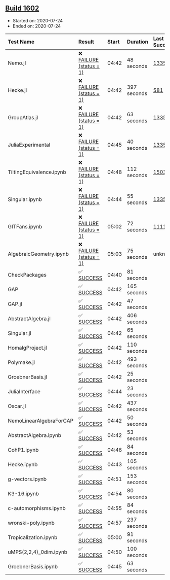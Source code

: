## [Build 1602](https://oscarci.mathematik.uni-kl.de/job/oscar-julia-1.4/1602/)

* Started on: 2020-07-24
* Ended on: 2020-07-24

| Test Name    | Result | Start | Duration | Last Success | First Failure |
|:-------------|:-------|:------|:---------|:-------------|:--------------|
| Nemo.jl | ❌ [FAILURE (status = 1)](https://oscarci.mathematik.uni-kl.de/job/oscar-julia-1.4/1602/artifact/logs/build-1602/Nemo.jl.log) | 04:42 | 48 seconds | [1335](https://oscarci.mathematik.uni-kl.de/job/oscar-julia-1.4/1335/) | [1336](https://oscarci.mathematik.uni-kl.de/job/oscar-julia-1.4/1336/) |
| Hecke.jl | ❌ [FAILURE (status = 1)](https://oscarci.mathematik.uni-kl.de/job/oscar-julia-1.4/1602/artifact/logs/build-1602/Hecke.jl.log) | 04:42 | 397 seconds | [581](https://oscarci.mathematik.uni-kl.de/job/oscar-julia-1.4/581/) | [582](https://oscarci.mathematik.uni-kl.de/job/oscar-julia-1.4/582/) |
| GroupAtlas.jl | ❌ [FAILURE (status = 1)](https://oscarci.mathematik.uni-kl.de/job/oscar-julia-1.4/1602/artifact/logs/build-1602/GroupAtlas.jl.log) | 04:42 | 63 seconds | [1335](https://oscarci.mathematik.uni-kl.de/job/oscar-julia-1.4/1335/) | [1336](https://oscarci.mathematik.uni-kl.de/job/oscar-julia-1.4/1336/) |
| JuliaExperimental | ❌ [FAILURE (status = 1)](https://oscarci.mathematik.uni-kl.de/job/oscar-julia-1.4/1602/artifact/logs/build-1602/JuliaExperimental.log) | 04:45 | 40 seconds | [1335](https://oscarci.mathematik.uni-kl.de/job/oscar-julia-1.4/1335/) | [1336](https://oscarci.mathematik.uni-kl.de/job/oscar-julia-1.4/1336/) |
| TiltingEquivalence.ipynb | ❌ [FAILURE (status = 1)](https://oscarci.mathematik.uni-kl.de/job/oscar-julia-1.4/1602/artifact/logs/build-1602/TiltingEquivalence.ipynb.log) | 04:48 | 112 seconds | [1503](https://oscarci.mathematik.uni-kl.de/job/oscar-julia-1.4/1503/) | [1504](https://oscarci.mathematik.uni-kl.de/job/oscar-julia-1.4/1504/) |
| Singular.ipynb | ❌ [FAILURE (status = 1)](https://oscarci.mathematik.uni-kl.de/job/oscar-julia-1.4/1602/artifact/logs/build-1602/Singular.ipynb.log) | 04:44 | 55 seconds | [1335](https://oscarci.mathematik.uni-kl.de/job/oscar-julia-1.4/1335/) | [1336](https://oscarci.mathematik.uni-kl.de/job/oscar-julia-1.4/1336/) |
| GITFans.ipynb | ❌ [FAILURE (status = 1)](https://oscarci.mathematik.uni-kl.de/job/oscar-julia-1.4/1602/artifact/logs/build-1602/GITFans.ipynb.log) | 05:02 | 72 seconds | [1111](https://oscarci.mathematik.uni-kl.de/job/oscar-julia-1.4/1111/) | [1112](https://oscarci.mathematik.uni-kl.de/job/oscar-julia-1.4/1112/) |
| AlgebraicGeometry.ipynb | ❌ [FAILURE (status = 1)](https://oscarci.mathematik.uni-kl.de/job/oscar-julia-1.4/1602/artifact/logs/build-1602/AlgebraicGeometry.ipynb.log) | 05:03 | 75 seconds | unknown | unknown |
| CheckPackages | ✅ [SUCCESS](https://oscarci.mathematik.uni-kl.de/job/oscar-julia-1.4/1602/artifact/logs/build-1602/CheckPackages.log) | 04:40 | 81 seconds |  |  |
| GAP | ✅ [SUCCESS](https://oscarci.mathematik.uni-kl.de/job/oscar-julia-1.4/1602/artifact/logs/build-1602/GAP.log) | 04:42 | 165 seconds |  |  |
| GAP.jl | ✅ [SUCCESS](https://oscarci.mathematik.uni-kl.de/job/oscar-julia-1.4/1602/artifact/logs/build-1602/GAP.jl.log) | 04:42 | 47 seconds |  |  |
| AbstractAlgebra.jl | ✅ [SUCCESS](https://oscarci.mathematik.uni-kl.de/job/oscar-julia-1.4/1602/artifact/logs/build-1602/AbstractAlgebra.jl.log) | 04:42 | 406 seconds |  |  |
| Singular.jl | ✅ [SUCCESS](https://oscarci.mathematik.uni-kl.de/job/oscar-julia-1.4/1602/artifact/logs/build-1602/Singular.jl.log) | 04:42 | 65 seconds |  |  |
| HomalgProject.jl | ✅ [SUCCESS](https://oscarci.mathematik.uni-kl.de/job/oscar-julia-1.4/1602/artifact/logs/build-1602/HomalgProject.jl.log) | 04:42 | 110 seconds |  |  |
| Polymake.jl | ✅ [SUCCESS](https://oscarci.mathematik.uni-kl.de/job/oscar-julia-1.4/1602/artifact/logs/build-1602/Polymake.jl.log) | 04:42 | 493 seconds |  |  |
| GroebnerBasis.jl | ✅ [SUCCESS](https://oscarci.mathematik.uni-kl.de/job/oscar-julia-1.4/1602/artifact/logs/build-1602/GroebnerBasis.jl.log) | 04:42 | 25 seconds |  |  |
| JuliaInterface | ✅ [SUCCESS](https://oscarci.mathematik.uni-kl.de/job/oscar-julia-1.4/1602/artifact/logs/build-1602/JuliaInterface.log) | 04:44 | 23 seconds |  |  |
| Oscar.jl | ✅ [SUCCESS](https://oscarci.mathematik.uni-kl.de/job/oscar-julia-1.4/1602/artifact/logs/build-1602/Oscar.jl.log) | 04:42 | 437 seconds |  |  |
| NemoLinearAlgebraForCAP | ✅ [SUCCESS](https://oscarci.mathematik.uni-kl.de/job/oscar-julia-1.4/1602/artifact/logs/build-1602/NemoLinearAlgebraForCAP.log) | 04:42 | 50 seconds |  |  |
| AbstractAlgebra.ipynb | ✅ [SUCCESS](https://oscarci.mathematik.uni-kl.de/job/oscar-julia-1.4/1602/artifact/logs/build-1602/AbstractAlgebra.ipynb.log) | 04:42 | 53 seconds |  |  |
| CohP1.ipynb | ✅ [SUCCESS](https://oscarci.mathematik.uni-kl.de/job/oscar-julia-1.4/1602/artifact/logs/build-1602/CohP1.ipynb.log) | 04:46 | 84 seconds |  |  |
| Hecke.ipynb | ✅ [SUCCESS](https://oscarci.mathematik.uni-kl.de/job/oscar-julia-1.4/1602/artifact/logs/build-1602/Hecke.ipynb.log) | 04:43 | 105 seconds |  |  |
| g-vectors.ipynb | ✅ [SUCCESS](https://oscarci.mathematik.uni-kl.de/job/oscar-julia-1.4/1602/artifact/logs/build-1602/g-vectors.ipynb.log) | 04:51 | 153 seconds |  |  |
| K3-16.ipynb | ✅ [SUCCESS](https://oscarci.mathematik.uni-kl.de/job/oscar-julia-1.4/1602/artifact/logs/build-1602/K3-16.ipynb.log) | 04:54 | 80 seconds |  |  |
| c-automorphisms.ipynb | ✅ [SUCCESS](https://oscarci.mathematik.uni-kl.de/job/oscar-julia-1.4/1602/artifact/logs/build-1602/c-automorphisms.ipynb.log) | 04:55 | 84 seconds |  |  |
| wronski-poly.ipynb | ✅ [SUCCESS](https://oscarci.mathematik.uni-kl.de/job/oscar-julia-1.4/1602/artifact/logs/build-1602/wronski-poly.ipynb.log) | 04:57 | 237 seconds |  |  |
| Tropicalization.ipynb | ✅ [SUCCESS](https://oscarci.mathematik.uni-kl.de/job/oscar-julia-1.4/1602/artifact/logs/build-1602/Tropicalization.ipynb.log) | 05:00 | 91 seconds |  |  |
| uMPS(2,2,4)_0dim.ipynb | ✅ [SUCCESS](https://oscarci.mathematik.uni-kl.de/job/oscar-julia-1.4/1602/artifact/logs/build-1602/uMPS-2-2-4-_0dim.ipynb.log) | 04:50 | 100 seconds |  |  |
| GroebnerBasis.ipynb | ✅ [SUCCESS](https://oscarci.mathematik.uni-kl.de/job/oscar-julia-1.4/1602/artifact/logs/build-1602/GroebnerBasis.ipynb.log) | 04:45 | 63 seconds |  |  |
